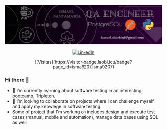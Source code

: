<div id="header" align="center">
  <img decoding="async" src="https://github.com/isma9207/isma9207/blob/main/QA%20ENGINEER.png?raw=true" width="800"/>
</div>

<p align="center">
  <a href="https://www.linkedin.com/in/ismael-santamar1a/">
    <img src="https://img.shields.io/badge/LinkedIn-0077B5?style=for-the-badge&logo=linkedin&logoColor=white" alt="LinkedIn">
  </a>
</p>

<p align="center">
  ![Visitas](https://visitor-badge.laobi.icu/badge?page_id=isma9207.isma9207)
</p>

### Hi there 👋

- 🌱 I’m currently learning about software testing in an interesting bootcamp, Tripleten.
- 👯 I’m looking to collaborate on projects where I can challenge myself and apply my knowlege in software testing.
- Some of project that I'm working on includes design and execute test cases (manual, mobile and automation), manage data bases using SQL as well

